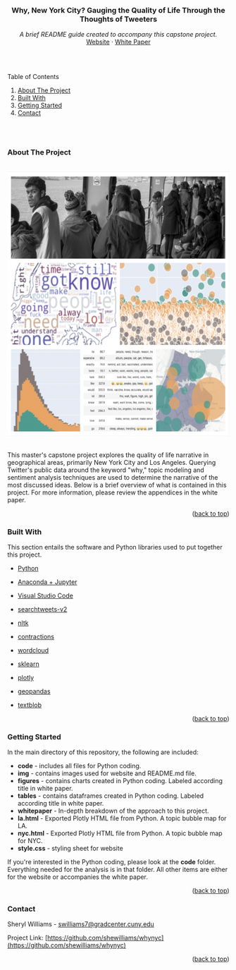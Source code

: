 <div id="top"></div>

<br />
<div align="center">

  <h3 align="center">Why, New York City? Gauging the Quality of Life Through the Thoughts of Tweeters</h3>
  <p align="center">
    <i>A brief README guide created to accompany this capstone project.</i>
    <br />
    <a href="https://shewilliams.github.io/whynyc/" target="_blank">Website</a>
    ·
    <a href="https://github.com/othneildrew/Best-README-Template/issues" target="_blank">White Paper</a>
  </p>
</div>

<br><br>

<!-- TABLE OF CONTENTS -->
<!--<details> -->
  <summary>Table of Contents</summary>
  <ol>
    <li>
      <a href="#about-the-project">About The Project</a>
    </li>
    <li>
        <a href="#built-with">Built With</a>
    </li>
    <li>
      <a href="#getting-started">Getting Started</a>
    </li>
    <!--<li><a href="#license">License</a></li>-->
    <li><a href="#contact">Contact</a></li>
  </ol>
<!--</details>-->

<br />
<br />

<!-- ABOUT THE PROJECT -->
### About The Project
<br>
<div align="center">
<img src="img/header.png" alt="images featuring project" height="600">
</div>
<br>

This master's capstone project explores the quality of life narrative in geographical areas, primarily New York City and Los Angeles. Querying Twitter's public data around the keyword "why," topic modeling and sentiment analysis techniques are used to determine the narrative of the most discussed ideas. Below is a brief overview of what is contained in this project. For more information, please review the appendices in the white paper.

<p align="right">(<a href="#top">back to top</a>)</p>



### Built With

This section entails the software and Python libraries used to put together this project.

* [Python](https://www.python.org)
* [Anaconda + Jupyter](https://www.anaconda.com)
* [Visual Studio Code](https://code.visualstudio.com)

* [searchtweets-v2](https://pypi.org/project/searchtweets-v2/)
* [nltk](https://www.nltk.org/)
* [contractions](https://pypi.org/project/contractions/)
* [wordcloud](https://amueller.github.io/word_cloud/)
* [sklearn](https://scikit-learn.org/stable/)
* [plotly](https://plotly.com/python/)
* [geopandas](https://geopandas.org/en/stable/)
* [textblob](https://textblob.readthedocs.io/en/dev/)

<p align="right">(<a href="#top">back to top</a>)</p>



<!-- GETTING STARTED -->
### Getting Started

In the main directory of this repository, the following are included: 
* <b>code</b> - includes all files for Python coding.
* <b>img</b> - contains images used for website and README.md file.
* <b>figures</b> - contains charts created in Python coding. Labeled according title in white paper.
* <b>tables</b> - contains dataframes created in Python coding. Labeled according title in white paper.
* <b>whitepaper</b> - In-depth breakdown of the approach to this project.
* <b>la.html</b> - Exported Plotly HTML file from Python. A topic bubble map for LA.
* <b>nyc.html</b> - Exported Plotly HTML file from Python. A topic bubble map for NYC.
* <b>style.css</b> - styling sheet for website

If you're interested in the Python coding, please look at the <b>code</b> folder. Everything needed for the analysis is in that folder. All other items are either for the website or accompanies the white paper.

<p align="right">(<a href="#top">back to top</a>)</p>



<!-- LICENSE 
### License

Distributed under the MIT License. See `LICENSE.txt` for more information.

<p align="right">(<a href="#top">back to top</a>)</p>-->



<!-- CONTACT -->
### Contact

Sheryl Williams - swilliams7@gradcenter.cuny.edu

Project Link: [https://github.com/shewilliams/whynyc](https://github.com/shewilliams/whynyc)

<p align="right">(<a href="#top">back to top</a>)</p>
